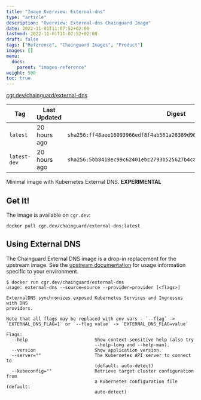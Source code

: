 ```yaml
---
title: "Image Overview: External-dns"
type: "article"
description: "Overview: External-dns Chainguard Image"
date: 2022-11-01T11:07:52+02:00
lastmod: 2022-11-01T11:07:52+02:00
draft: false
tags: ["Reference", "Chainguard Images", "Product"]
images: []
menu:
  docs:
    parent: "images-reference"
weight: 500
toc: true
---
```


[cgr.dev/chainguard/external-dns](https://github.com/chainguard-images/images/tree/main/images/external-dns)

| Tag          | Last Updated | Digest                                                                    |
|--------------|--------------|---------------------------------------------------------------------------|
| `latest`     | 20 hours ago | `sha256:ff48aee16093966edf8f4ab561a28389d9629a41b1a67b7940f91228dfd29625` |
| `latest-dev` | 20 hours ago | `sha256:5bb8418ec99c62401ebc2793b525627b4caa53ccc0480c13aa9214dd9fb558b2` |



Minimal image with Kubernetes External DNS. **EXPERIMENTAL**

## Get It!

The image is available on `cgr.dev`:

```
docker pull cgr.dev/chainguard/external-dns:latest
```

## Using External DNS

The Chainguard External DNS image is a drop-in replacement for the upstream image.
See the [upstream documentation](https://github.com/kubernetes-sigs/external-dns) for usage information specific to your environment.

```shell
$ docker run cgr.dev/chainguard/external-dns
usage: external-dns --source=source --provider=provider [<flags>]

ExternalDNS synchronizes exposed Kubernetes Services and Ingresses with DNS
providers.

Note that all flags may be replaced with env vars - `--flag` ->
`EXTERNAL_DNS_FLAG=1` or `--flag value` -> `EXTERNAL_DNS_FLAG=value`

Flags:
  --help                         Show context-sensitive help (also try
                                 --help-long and --help-man).
  --version                      Show application version.
  --server=""                    The Kubernetes API server to connect to
                                 (default: auto-detect)
  --kubeconfig=""                Retrieve target cluster configuration from
                                 a Kubernetes configuration file (default:
                                 auto-detect)
```
